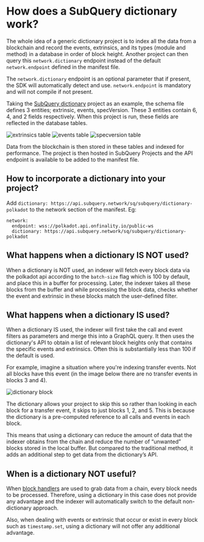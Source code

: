 # How does a SubQuery dictionary work?

The whole idea of a generic dictionary project is to index all the data from a blockchain and record the events, extrinsics, and its types (module and method) in a database in order of block height. Another project can then query this `network.dictionary` endpoint instead of the default `network.endpoint` defined in the manifest file. 

The `network.dictionary` endpoint is an optional parameter that if present, the SDK will automatically detect and use. `network.endpoint` is mandatory and will not compile if not present. 

Taking the [SubQuery dictionary](https://github.com/subquery/subql-dictionary) project as an example, the schema file defines 3 entities; extrinsic, events, specVersion. These 3 entities contain 6, 4, and 2 fields respectively. When this project is run, these fields are reflected in the database tables. 

![extrinsics table](/assets/img/extrinsics_table.png)
![events table](/assets/img/events_table.png)
![specversion table](/assets/img/specversion_table.png)

Data from the blockchain is then stored in these tables and indexed for performance. The project is then hosted in SubQuery Projects and the API endpoint is available to be added to the manifest file. 

## How to incorporate a dictionary into your project?

Add `dictionary: https://api.subquery.network/sq/subquery/dictionary-polkadot` to the network section of the manifest. Eg:

```shell
network:
  endpoint: wss://polkadot.api.onfinality.io/public-ws
  dictionary: https://api.subquery.network/sq/subquery/dictionary-polkadot
```

## What happens when a dictionary IS NOT used?

When a dictionary is NOT used, an indexer will fetch every block data via the polkadot api according to the `batch-size` flag which is 100 by default, and place this in a buffer for processing. Later, the indexer takes all these blocks from the buffer and while processing the block data, checks whether the event and extrinsic in these blocks match the user-defined filter.

## What happens when a dictionary IS used?

When a dictionary IS used, the indexer will first take the call and event filters as parameters and merge this into a GraphQL query. It then uses the dictionary's API to obtain a list of relevant block heights only that contains the specific events and extrinsics. Often this is substantially less than 100 if the default is used. 

For example, imagine a situation where you're indexing transfer events. Not all blocks have this event (in the image below there are no transfer events in blocks 3 and 4).

![dictionary block](/assets/img/dictionary_blocks.png)

The dictionary allows your project to skip this so rather than looking in each block for a transfer event, it skips to just blocks 1, 2, and 5. This is because the dictionary is a pre-computed reference to all calls and events in each block.

This means that using a dictionary can reduce the amount of data that the indexer obtains from the chain and reduce the number of “unwanted” blocks stored in the local buffer. But compared to the traditional method, it adds an additional step to get data from the dictionary’s API.

## When is a dictionary NOT useful? 

When [block handlers](../../build/mapping/polkadot.md#block-handler) are used to grab data from a chain, every block needs to be processed. Therefore, using a dictionary in this case does not provide any advantage and the indexer will automatically switch to the default non-dictionary approach. 

Also, when dealing with events or extrinsic that occur or exist in every block such as `timestamp.set`, using a dictionary will not offer any additional advantage.

